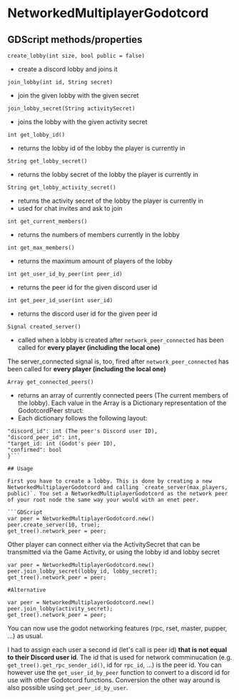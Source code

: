 # NetworkedMultiplayerGodotcord

## GDScript methods/properties

`create_lobby(int size, bool public = false)`

- create a discord lobby and joins it

`join_lobby(int id, String secret)`

- join the given lobby with the given secret

`join_lobby_secret(String activitySecret)`

- joins the lobby with the given activity secret

`int get_lobby_id()`

- returns the lobby id of the lobby the player is currently in

`String get_lobby_secret()`

- returns the lobby secret of the lobby the player is currently in

`String get_lobby_activity_secret()`

- returns the activity secret of the lobby the player is currently in
- used for chat invites and ask to join
  
`int get_current_members()`

- returns the numbers of members currently in the lobby

`int get_max_members()`

- returns the maximum amount of players of the lobby

`int get_user_id_by_peer(int peer_id)`

- returns the peer id for the given discord user id

`int get_peer_id_user(int user_id)`

- returns the discord user id for the given peer id

`Signal created_server()`

- called when a lobby is created after `network_peer_connected` has been called for **every player (including the local one)**

The server_connected signal is, too, fired after `network_peer_connected` has been called for **every player (including the local one)**

`Array get_connected_peers()`

- returns an array of currently connected peers (The current members of the lobby). Each value in the Array is a Dictionary representation of the GodotcordPeer struct:
- Each dictionary follows the following layout:

```{
"discord_id": int (The peer's Discord user ID),
"discord_peer_id": int,
"target_id: int (Godot's peer ID),
"confirmed": bool
}```

## Usage

First you have to create a lobby. This is done by creating a new NetworkedMultiplayerGodotcord and calling `create_server(max_players, public)`. You set a NetworkedMultiplayerGodotcord as the network peer of your root node the same way your would with an enet peer.

```GDScript
var peer = NetworkedMultiplayerGodotcord.new()
peer.create_server(10, true);
get_tree().network_peer = peer;
```

Other player can connect either via the ActivitySecret that can be transmitted via the Game Activity, or using the lobby id and lobby secret

```GDScript
var peer = NetworkedMultiplayerGodotcord.new()
peer.join_lobby_secret(lobby_id, lobby_secret);
get_tree().network_peer = peer;

#Alternative

var peer = NetworkedMultiplayerGodotcord.new()
peer.join_lobby(activity_secret);
get_tree().network_peer = peer;
```

You can now use the godot networking features (rpc, rset, master, pupper, ...) as usual.

I had to assign each user a second id (let's call is peer id) **that is not equal to their Discord user id**. The id that is used for network comminucation (e.g. `get_tree().get_rpc_sender_id()`, id for `rpc_id`, ...) is the peer id. You can however use the `get_user_id_by_peer` function to convert to a discord id for use with other Godotcord functions. Conversion the other way around is also possible using `get_peer_id_by_user`.
